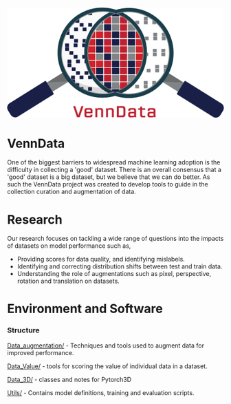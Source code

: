 ![](VennData_Logo.png)

# VennData

One of the biggest barriers to widespread machine learning adoption is the difficulty in collecting a 'good' dataset. There is an overall consensus that a 'good' dataset is a big dataset, but we believe that we can do better. As such the VennData project was created to develop tools to guide in the collection curation and augmentation of data. 


# Research
Our research focuses on tackling a wide range of questions into the impacts of datasets on model performance such as, 
- Providing scores for data quality, and identifying mislabels.
- Identifying and correcting distribution shifts between test and train data.
- Understanding the role of augmentations such as pixel, perspective, rotation and translation on datasets.

# Environment and Software
### Structure
[Data_augmentation/](Data_augmentation/) - Techniques and tools used to augment data for improved performance.

[Data_Value/](Data_Value/) - tools for scoring the value of individual data in a dataset. 

[Data_3D/](Data_3D/) - classes and notes for Pytorch3D

[Utils/](Utils/) - Contains model definitions, training and evaluation scripts.  

